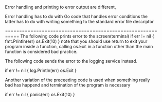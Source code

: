 Error handling and printing to error output are different,

Error handling has to do with Go code that handles error conditions
the latter has to do with writing something to the standard error file descriptor

===========================================================
The following code prints error to the screen(terminal)
if err != nil {
    fmt.Println(err)
    os.Exit(10) 
}
note that you should use return to exit your program inside a function, calling os.Exit in a function other than 
the main function is considered bad practice.

The following code sends the error to the logging service instead.

if err != nil {
    log.Println(err)
    os.Exit
}

Another variation of the preceeding code is used when something really bad has happend and termination of the program is necessary

if err != nil {
    panic(err)
    os.Exit(10)
}